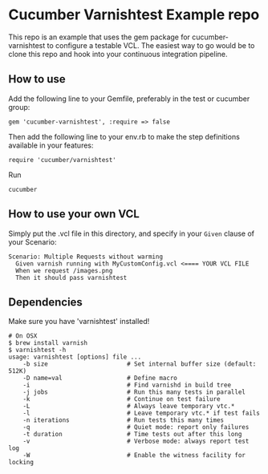 # Cucumber Varnishtest Example repo

This repo is an example that uses the gem package for cucumber-varnishtest to
configure a testable VCL.  The easiest way to go would be to clone this repo
and hook into your continuous integration pipeline.

## How to use

Add the following line to your Gemfile, preferably in the test or cucumber group:

```
gem 'cucumber-varnishtest', :require => false
```

Then add the following line to your env.rb to make the step definitions available in your features:

```
require 'cucumber/varnishtest'
```

Run

```
cucumber
```

## How to use your own VCL

Simply put the .vcl file in this directory, and specify in your
`Given` clause of your Scenario:

```
Scenario: Multiple Requests without warming
  Given varnish running with MyCustomConfig.vcl <==== YOUR VCL FILE
  When we request /images.png
  Then it should pass varnishtest
```


## Dependencies

Make sure you have 'varnishtest' installed!

```
# On OSX
$ brew install varnish
$ varnishtest -h
usage: varnishtest [options] file ...
    -b size                      # Set internal buffer size (default: 512K)
    -D name=val                  # Define macro
    -i                           # Find varnishd in build tree
    -j jobs                      # Run this many tests in parallel
    -k                           # Continue on test failure
    -L                           # Always leave temporary vtc.*
    -l                           # Leave temporary vtc.* if test fails
    -n iterations                # Run tests this many times
    -q                           # Quiet mode: report only failures
    -t duration                  # Time tests out after this long
    -v                           # Verbose mode: always report test log
    -W                           # Enable the witness facility for locking
```
